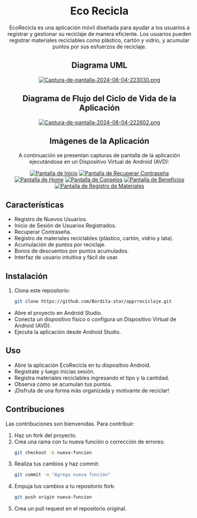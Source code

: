 <div align="center">
<h1 align="center">Eco Recicla</h1>
EcoRecicla es una aplicación móvil diseñada para ayudar a los usuarios a registrar y gestionar su reciclaje de manera eficiente. Los usuarios pueden registrar materiales reciclables como plástico, cartón y vidrio, y acumular puntos por sus esfuerzos de reciclaje.

## Diagrama UML
[![Captura-de-pantalla-2024-08-04-223030.png](https://i.postimg.cc/JhdjVH5Q/Captura-de-pantalla-2024-08-04-223030.png)](https://postimg.cc/XZdr9JhZ)

## Diagrama de Flujo del Ciclo de Vida de la Aplicación
[![Captura-de-pantalla-2024-08-04-222602.png](https://i.postimg.cc/BnpxpV8k/Captura-de-pantalla-2024-08-04-222602.png)](https://postimg.cc/FYfdsGVV)

## Imágenes de la Aplicación
A continuación se presentan capturas de pantalla de la aplicación ejecutándose en un Dispositivo Virtual de Android (AVD):

[![Pantalla de Inicio](https://i.postimg.cc/Sx7tb4RK/Imagen-de-Whats-App-2024-08-04-a-las-22-36-55-a245f071.jpg)](https://postimg.cc/68qhCDds)
[![Pantalla de Recuperar Contraseña](https://i.postimg.cc/P5kF7Jtc/Imagen-de-Whats-App-2024-08-04-a-las-22-36-56-a785aa20.jpg)](https://postimg.cc/vc3zgQxL)
[![Pantalla de Home](https://i.postimg.cc/t4LdcxRG/Imagen-de-Whats-App-2024-08-04-a-las-22-38-32-8f24cdae.jpg)](https://postimg.cc/CRsfBdfc)
[![Pantalla de Consejos](https://i.postimg.cc/fTdr5mhm/Imagen-de-Whats-App-2024-08-04-a-las-22-36-55-c43db6c9.jpg)](https://postimg.cc/kBnsgVGg)
[![Pantalla de Beneficios](https://i.postimg.cc/Xvj1VPBk/Imagen-de-Whats-App-2024-08-04-a-las-22-36-56-fc0733f1.jpg)](https://postimg.cc/mPnyj8wP)
[![Pantalla de Registro de Materiales](https://i.postimg.cc/hG2yh09W/Imagen-de-Whats-App-2024-08-04-a-las-22-36-55-bfb658fd.jpg)](https://postimg.cc/f30jrm2B)

</div>

## Características

- Registro de Nuevos Usuarios.
- Inicio de Sesión de Usuarios Registrados.
- Recuperar Contraseña.
- Registro de materiales reciclables (plástico, cartón, vidrio y lata).
- Acumulación de puntos por reciclaje.
- Bonos de descuentos por puntos acumulados.
- Interfaz de usuario intuitiva y fácil de usar.

## Instalación

1. Clona este repositorio:
   ```sh
   git clone https://github.com/Bordita-star/apprreciclaje.git

- Abre el proyecto en Android Studio.
- Conecta un dispositivo físico o configura un Dispositivo Virtual de Android (AVD).
- Ejecuta la aplicación desde Android Studio.

## Uso

- Abre la aplicación EcoRecicla en tu dispositivo Android.
- Registrate y luego inicias sesión.
- Registra materiales reciclables ingresando el tipo y la cantidad.
- Observa cómo se acumulan tus puntos.
- ¡Disfruta de una forma más organizada y motivante de reciclar!

## Contribuciones

Las contribuciones son bienvenidas. Para contribuir:

1. Haz un fork del proyecto.
2. Crea una rama con tu nueva función o corrección de errores:
   ```sh
   git checkout -b nueva-funcion

3. Realiza tus cambios y haz commit:
   ```sh
   git commit -m "Agrega nueva función"

4. Empuja tus cambios a tu repositorio fork:
   ```sh
   git push origin nueva-funcion

5. Crea un pull request en el repositorio original.

